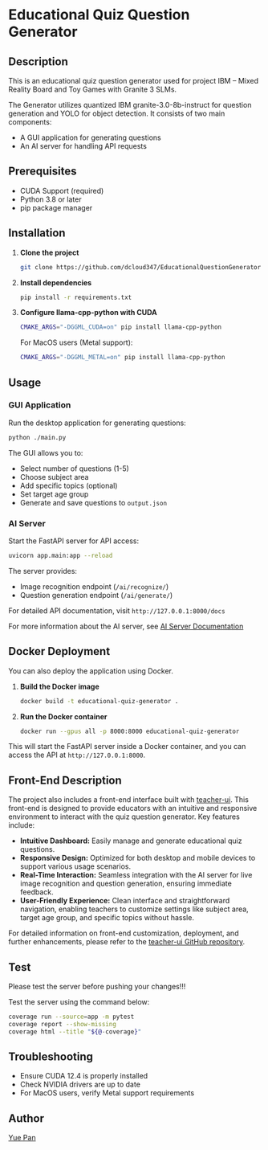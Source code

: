 # Educational Quiz Question Generator

## Description

This is an educational quiz question generator used for project IBM – Mixed Reality Board and Toy Games with Granite 3 SLMs.

The Generator utilizes quantized IBM granite-3.0-8b-instruct for question generation and YOLO for object detection. It
consists of two main components:

- A GUI application for generating questions
- An AI server for handling API requests

## Prerequisites

- CUDA Support (required)
- Python 3.8 or later
- pip package manager

## Installation

1. **Clone the project**
   ```bash
   git clone https://github.com/dcloud347/EducationalQuestionGenerator.git
   ```

2. **Install dependencies**
   ```bash
   pip install -r requirements.txt
   ```

3. **Configure llama-cpp-python with CUDA**
   ```bash
   CMAKE_ARGS="-DGGML_CUDA=on" pip install llama-cpp-python
   ```

   For MacOS users (Metal support):
   ```bash
   CMAKE_ARGS="-DGGML_METAL=on" pip install llama-cpp-python
   ```

## Usage

### GUI Application

Run the desktop application for generating questions:

```bash
python ./main.py
```

The GUI allows you to:

- Select number of questions (1-5)
- Choose subject area
- Add specific topics (optional)
- Set target age group
- Generate and save questions to `output.json`

### AI Server

Start the FastAPI server for API access:

```bash
uvicorn app.main:app --reload
```

The server provides:

- Image recognition endpoint (`/ai/recognize/`)
- Question generation endpoint (`/ai/generate/`)

For detailed API documentation, visit `http://127.0.0.1:8000/docs`

For more information about the AI server, see [AI Server Documentation](app/README.md)

## Docker Deployment

You can also deploy the application using Docker.

1. **Build the Docker image**
   ```bash
   docker build -t educational-quiz-generator .
   ```

2. **Run the Docker container**
   ```bash
   docker run --gpus all -p 8000:8000 educational-quiz-generator
   ```

This will start the FastAPI server inside a Docker container, and you can access the API at `http://127.0.0.1:8000`.

## Front-End Description

The project also includes a front-end interface built with [teacher-ui](https://github.com/jackmok33/teacher-ui). This
front-end is designed to provide educators with an intuitive and responsive environment to interact with the quiz
question generator. Key features include:

- **Intuitive Dashboard:** Easily manage and generate educational quiz questions.
- **Responsive Design:** Optimized for both desktop and mobile devices to support various usage scenarios.
- **Real-Time Interaction:** Seamless integration with the AI server for live image recognition and question generation,
  ensuring immediate feedback.
- **User-Friendly Experience:** Clean interface and straightforward navigation, enabling teachers to customize settings
  like subject area, target age group, and specific topics without hassle.

For detailed information on front-end customization, deployment, and further enhancements, please refer to
the [teacher-ui GitHub repository](https://github.com/jackmok33/teacher-ui).

## Test

Please test the server before pushing your changes!!!

Test the server using the command below:

```bash
coverage run --source=app -m pytest
coverage report --show-missing
coverage html --title "${@-coverage}"
```

## Troubleshooting

- Ensure CUDA 12.4 is properly installed
- Check NVIDIA drivers are up to date
- For MacOS users, verify Metal support requirements

## Author

[Yue Pan](https://dcloud347.github.io)
